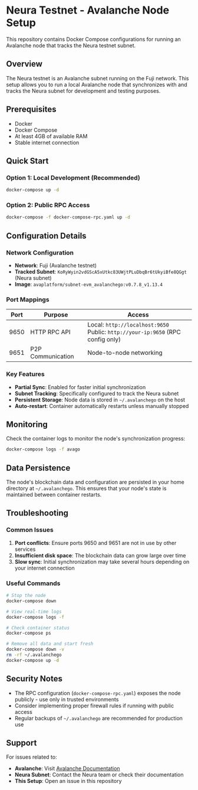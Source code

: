# Neura Testnet - Avalanche Node Setup

This repository contains Docker Compose configurations for running an Avalanche node that tracks the Neura testnet subnet.

## Overview

The Neura testnet is an Avalanche subnet running on the Fuji network. This setup allows you to run a local Avalanche node that synchronizes with and tracks the Neura subnet for development and testing purposes.

## Prerequisites

- Docker
- Docker Compose
- At least 4GB of available RAM
- Stable internet connection

## Quick Start

### Option 1: Local Development (Recommended)

```bash
docker-compose up -d
```

### Option 2: Public RPC Access

```bash
docker-compose -f docker-compose-rpc.yaml up -d
```

## Configuration Details

### Network Configuration

- **Network**: Fuji (Avalanche testnet)
- **Tracked Subnet**: `KoRyWyin2vdGScA5xUtkc83UWjtPLuDbqBr6tUkyiBfe8QGgt` (Neura subnet)
- **Image**: `avaplatform/subnet-evm_avalanchego:v0.7.8_v1.13.4`

### Port Mappings

| Port | Purpose           | Access                                                                             |
| ---- | ----------------- | ---------------------------------------------------------------------------------- |
| 9650 | HTTP RPC API      | Local: `http://localhost:9650`<br/>Public: `http://your-ip:9650` (RPC config only) |
| 9651 | P2P Communication | Node-to-node networking                                                            |

### Key Features

- **Partial Sync**: Enabled for faster initial synchronization
- **Subnet Tracking**: Specifically configured to track the Neura subnet
- **Persistent Storage**: Node data is stored in `~/.avalanchego` on the host
- **Auto-restart**: Container automatically restarts unless manually stopped

## Monitoring

Check the container logs to monitor the node's synchronization progress:

```bash
docker-compose logs -f avago
```

## Data Persistence

The node's blockchain data and configuration are persisted in your home directory at `~/.avalanchego`. This ensures that your node's state is maintained between container restarts.

## Troubleshooting

### Common Issues

1. **Port conflicts**: Ensure ports 9650 and 9651 are not in use by other services
2. **Insufficient disk space**: The blockchain data can grow large over time
3. **Slow sync**: Initial synchronization may take several hours depending on your internet connection

### Useful Commands

```bash
# Stop the node
docker-compose down

# View real-time logs
docker-compose logs -f

# Check container status
docker-compose ps

# Remove all data and start fresh
docker-compose down -v
rm -rf ~/.avalanchego
docker-compose up -d
```

## Security Notes

- The RPC configuration (`docker-compose-rpc.yaml`) exposes the node publicly - use only in trusted environments
- Consider implementing proper firewall rules if running with public access
- Regular backups of `~/.avalanchego` are recommended for production use

## Support

For issues related to:

- **Avalanche**: Visit [Avalanche Documentation](https://docs.avax.network/)
- **Neura Subnet**: Contact the Neura team or check their documentation
- **This Setup**: Open an issue in this repository
